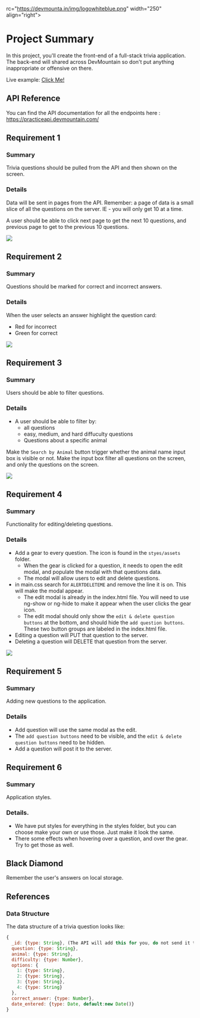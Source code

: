 rc="https://devmounta.in/img/logowhiteblue.png" width="250" align="right">

# Project Summary

In this project, you'll create the front-end of a full-stack trivia application. The back-end will shared across DevMountain so don't put anything inappropriate or offensive on there.

Live example: <a href="https://practiceapi.devmountain.com/trendingTrivia/">Click Me!</a>

## API Reference

You can find the API documentation for all the endpoints here : https://practiceapi.devmountain.com/

## Requirement 1

### Summary

Trivia questions should be pulled from the API and then shown on the screen.

### Details

Data will be sent in pages from the API. Remember: a page of data is a small slice of all the questions on the server. IE - you will only get 10 at a time.

A user should be able to click next page to get the next 10 questions, and previous page to get to the previous 10 questions.

<img src="https://github.com/DevMountain/trendingTrivia/blob/master/screenshot/screenshot1.jpg" />

## Requirement 2

### Summary

Questions should be marked for correct and incorrect answers.

### Details

When the user selects an answer highlight the question card:
- Red for incorrect
- Green for correct 

<img src="https://github.com/DevMountain/trendingTrivia/blob/master/screenshot/screenshot3.jpg" />

## Requirement 3

### Summary

Users should be able to filter questions.

### Details

* A user should be able to filter by:
  * all questions
  * easy, medium, and hard diffuculty questions
  * Questions about a specific animal

Make the `Search by Animal` button trigger whether the animal name input box is visible or not.
Make the input box filter all questions on the screen, and only the questions on the screen.

<img src="https://github.com/DevMountain/trendingTrivia/blob/master/screenshot/screenshot4.jpg" />

## Requirement 4

### Summary

Functionality for editing/deleting questions.

### Details

* Add a gear to every question. The icon is found in the `styes/assets` folder.
  * When the gear is clicked for a question, it needs to open the edit modal, and populate the modal with that questions data.
  * The modal will allow users to edit and delete questions.
* in main.css search for `ALERTDELETEME` and remove the line it is on.  This will make the modal appear.
  * The edit modal is already in the index.html file.  You will need to use ng-show or ng-hide to make it appear when the user clicks the gear icon.
  * The edit modal should only show the `edit & delete question buttons` at the bottom, and should hide the `add question buttons`.  These two button groups are labeled in the index.html file.
* Editing a question will PUT that question to the server.
* Deleting a question will DELETE that question from the server.

<img src="https://github.com/DevMountain/trendingTrivia/blob/master/screenshot/screenshot2.jpg" />

## Requirement 5

### Summary

Adding new questions to the application.

### Details

* Add question will use the same modal as the edit.
* The `add question buttons` need to be visible, and the `edit & delete question buttons` need to be hidden.
* Add a question will post it to the server.

## Requirement 6

### Summary

Application styles.

### Details.

* We have put styles for everything in the styles folder, but you can choose make your own or use those.  Just make it look the same.
* There some effects when hovering over a question, and over the gear.  Try to get those as well.

## Black Diamond

Remember the user's answers on local storage.

## References

### Data Structure

The data structure of a trivia question looks like:

```js
{
  _id: {type: String}, (The API will add this for you, do not send it to the server)
  question: {type: String},
  animal: {type: String},
  difficulty: {type: Number},
  options: {
    1: {type: String},
    2: {type: String},
    3: {type: String},
    4: {type: String}
  },
  correct_answer: {type: Number},
  date_entered: {type: Date, default:new Date()}
}
```
